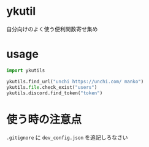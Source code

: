 # ykutil
自分向けのよく使う便利関数寄せ集め

# usage
```py
import ykutils

ykutils.find_url("unchi https://unchi.com/ manko")
ykutils.file.check_exist("users")
ykutils.discord.find_token("token")
```

# 使う時の注意点
`.gitignore` に `dev_config.json` を追記しろなさい